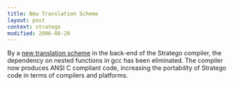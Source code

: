 ```yaml
---
title: New Translation Scheme
layout: post
context: stratego
modified: 2006-08-20
---
```


By a [new translation scheme](http://eelcovisser.org/post/36/getting-rid-of-nested-functions) in the back-end of the Stratego compiler, the dependency on nested functions in gcc has been eliminated. The compiler now produces ANSI C compliant code, increasing the portability of Stratego code in terms of compilers and platforms.

